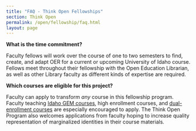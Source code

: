 ```yaml
---
title: "FAQ - Think Open Fellowships"
section: Think Open
permalink: /open/fellowship/faq.html
layout: page
---
```


**What is the time commitment?**

Faculty fellows will work over the course of one to two semesters to find, create, and adapt OER for a current or upcoming University of Idaho course. Fellows meet throughout their fellowship with the Open Education Librarian, as well as other Library faculty as different kinds of expertise are required. 

**Which courses are eligible for this project?**

Faculty can apply to transform _any_ course in this fellowship program. Faculty teaching [Idaho GEM courses](http://coursetransfer.idaho.gov/GEMsearch.aspx), high enrollment courses, and [dual-enrollment courses](https://dualcredit.uidaho.edu/) are especially encouraged to apply. The Think Open Program also welcomes applications from faculty hoping to increase quality representation of marginalized identities in their course materials.
